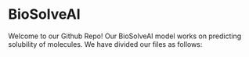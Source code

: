 # BioSolveAI
Welcome to our Github Repo! Our BioSolveAI model works on predicting solubility of molecules. We have divided our files as follows: